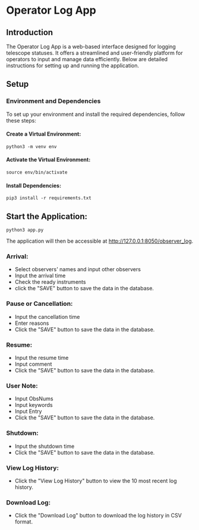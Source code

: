 # Operator Log App
## Introduction
The Operator Log App is a web-based interface designed for logging telescope statuses. It offers a streamlined and user-friendly platform for operators to input and manage data efficiently. Below are detailed instructions for setting up and running the application.

## Setup
### Environment and Dependencies
To set up your environment and install the required dependencies, follow these steps:

#### Create a Virtual Environment:

```
python3 -m venv env
```
#### Activate the Virtual Environment:

```angular2html
source env/bin/activate
```
#### Install Dependencies:

```angular2html
pip3 install -r requirements.txt
```
## Start the Application:

```angular2html
python3 app.py
```
The application will then be accessible at http://127.0.0.1:8050/observer_log.

### Arrival:

- Select observers' names and input other observers
- Input the arrival time 
- Check the ready instruments
- click the "SAVE" button to save the data in the database.



### Pause or Cancellation:

- Input the cancellation time
- Enter reasons
- Click the "SAVE" button to save the data in the database.

### Resume:

- Input the resume time
- Input comment
- Click the "SAVE" button to save the data in the database.
### User Note:
- Input ObsNums
- Input keywords
- Input Entry
- Click the "SAVE" button to save the data in the database.

### Shutdown:
- Input the shutdown time 
- Click the "SAVE" button to save the data in the database.

### View Log History:
- Click the "View Log History" button to view the 10 most recent log history.

### Download Log:
- Click the "Download Log" button to download the log history in CSV format.